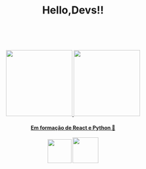 <body>
<header>
	<h1>Hello,Devs!!</h1> <br>
</header>
<div align="center">
 <a href="https://github.com/GuilhermeMLeal">
 <img height="180em" src="https://github-readme-stats.vercel.app/api/top-langs/?username=GuilhermeMLeal&layout=compact&langs_count=7&theme=dracula"/>
 <img height="180em" src="https://github-readme-stats.vercel.app/api?username=GuilhermeMLeal&show_icons=true&theme=dracula&include_all_commits=true&count_private=true"/>
</div>	
<h4 align="center"> 
	Em formação de React e Python 🚀 
</h4>



<div align="center" justify-content="center">
	<a href="https://www.linkedin.com/in/guilhermeml1fernandes/"><img src="https://static.vecteezy.com/system/resources/previews/018/930/585/original/linkedin-logo-linkedin-icon-transparent-free-png.png"  width="65px" height="65px"></a>
	<a href="https://www.instagram.com/guilherme.mleal/"><img src="https://static.vecteezy.com/system/resources/previews/018/930/473/original/instagram-logo-instagram-icon-transparent-free-png.png"  width="70px" height="70px" ></a>
</div>

</body>



          
